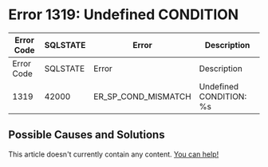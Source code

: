 
# Error 1319: Undefined CONDITION


| Error Code | SQLSTATE | Error | Description |
| --- | --- | --- | --- |
| Error Code | SQLSTATE | Error | Description |
| 1319 | 42000 | ER_SP_COND_MISMATCH | Undefined CONDITION: %s |




## Possible Causes and Solutions


This article doesn't currently contain any content. [You can help!](/kb/en/writing-and-editing-knowledge-base-articles/)

